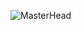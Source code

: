 ![MasterHead](<img src="https://user-images.githubusercontent.com/74038190/212750147-854a394f-fee9-4080-9770-78a4b7ece53f.gif" width="800">)

<!--
**Ashfaq10/Ashfaq10** is a ✨ _special_ ✨ repository because its `README.md` (this file) appears on your GitHub profile.

Here are some ideas to get you started:

- 🔭 I’m currently working on ...
- 🌱 I’m currently learning ...
- 👯 I’m looking to collaborate on ...
- 🤔 I’m looking for help with ...
- 💬 Ask me about ...
- 📫 How to reach me: ...
- 😄 Pronouns: ...
- ⚡ Fun fact: ...
-->
